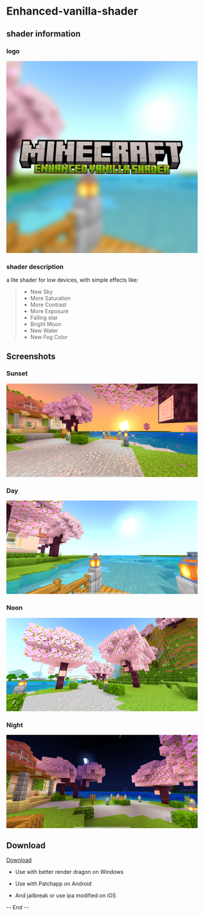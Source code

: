 # Enhanced-vanilla-shader

##        shader information

###             logo

![day](pack/pack_icon.png "Enhanced vanilla Shader Logo, Minecraft Bedrock 1.20.0")

###        shader description

a lite shader for low devices, with simple effects like:
> - New Sky
> - More Saturation
> - More Contrast
> - More Exposure
> - Falling star
> - Bright Moon
> - New Water
> - New Fog Color

##          Screenshots

###            Sunset 

![sunset](screenshots/sunset.png "Enhanced vanilla Shader Sunset, Minecraft Bedrock 1.20.0")

###              Day

![day](screenshots/day.png "Enhanced vanilla Shader Day, Minecraft Bedrock 1.20.0")

###              Noon

![noon](screenshots/noon.png "Enhanced vanilla Shader Noon, Minecraft Bedrock 1.20.0")

###              Night 

![night](screenshots/night.png "Enhanced vanilla Shader Night, Minecraft Bedrock 1.20.0")

##              Download

[Download]()


+ Use with better render dragon on Windows

+ Use with Patchapp on Android 

+ And jailbreak or use ipa modified on iOS


-- End --
